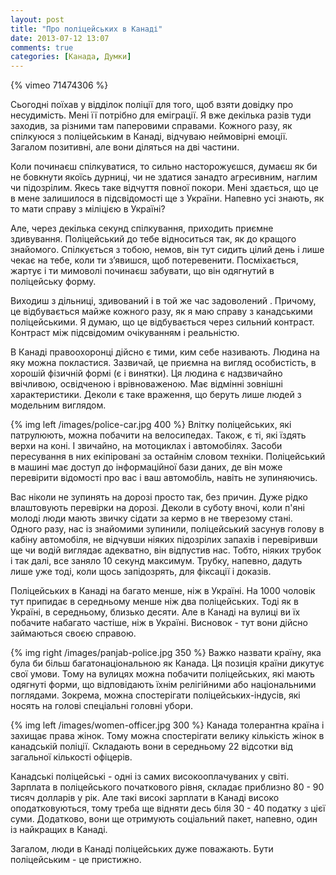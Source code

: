 ```yaml
---
layout: post
title: "Про поліцейських в Канаді"
date: 2013-07-12 13:07
comments: true
categories: [Канада, Думки]
---
```



{% vimeo 71474306 %}

Сьогодні поїхав у відділок поліції для того, щоб взяти довідку про несудимість. Мені її потрібно для eміграції. Я вже декілька разів туди заходив, за різними там паперовими справами. Кожного разу, як спілкуюся з поліцейським в Канаді, відчуваю неймовірні емоції. Загалом позитивні, але вони діляться на дві частини.

<!-- more -->

 Коли починаєш спілкуватися, то сильно насторожуєшся, думаєш як би не бовкнути якоїсь дурниці, чи не здатися занадто агресивним, наглим чи підозрілим. Якесь таке відчуття повної покори. Мені здається, що це в мене залишилося в підсвідомості ще з України. Напевно усі знають, як то мати справу з міліцією в Україні?

 Але, через декілька секунд спілкування, приходить приємне здивування. Поліцейський до тебе відноситься так, як до кращого знайомого. Спілкується з тобою, немов, він тут сидить цілий день і лише чекає на тебе, коли ти з’явишся, щоб потеревенити. Посміхається, жартує і ти мимоволі починаєш забувати, що він одягнутий в поліцейську форму. 

 Виходиш з дільниці, здивований і в той же час задоволений . Причому, це відбувається майже кожного разу, як я маю справу з канадськими поліцейськими.  Я думаю, що це відбувається через сильний контраст. Контраст між підсвідомим очікуванням і реальністю. 

 В Канаді правоохоронці дійсно є тими, ким себе називають. Людина на яку можна покластися. Зазвичай, це приємна на вигляд особистість, в хорошій фізичній формі (є і винятки). Ця людина є надзвичайно ввічливою,  освідченою і врівноваженою. Має відмінні зовнішні характеристики. Деколи є таке враження, що беруть лише людей з модельним виглядом.

{% img left /images/police-car.jpg 400 %}
 Влітку поліцейських, які патрулюють, можна побачити на велосипедах. Також, є ті, які їздять верхи на коні. І звичайно, на мотоциклах і автомобілях. Засоби пересування в них eкіпіровані за остайнім словом техніки. Поліцейський в машині має доступ до інформаційної бази даних, де він може перевірити відомості про ваc і ваш автомобіль, навіть не зупиняючись.

 Вас ніколи не зупинять на дорозі просто так, без причин. Дуже рідко влаштовують перевірки на дорозі. Деколи в суботу вночі, коли п'яні молоді люди мають звичку сідати за кермо в не тверезому стані. Одного разу, нас із знайомими зупинили, поліцейський засунув голову в кабіну автомобіля, не відчувши ніяких підозрілих запахів і перевіривши ще чи водій виглядає адекватно, він відпустив нас. Тобто, ніяких трубок і так далі, все заняло 10 секунд максимум. Трубку, напевно, дадуть лише уже тоді, коли щось запідозрять, для фіксації і доказів.

 Поліцейських в Канаді на багато менше, ніж в Україні. На 1000 чоловік тут припидає в середньому менше ніж два поліцейських. Тоді як в Україні, в середньому, близько десяти.
 Але в Канаді на вулиці ви їх побачите набагато частіше, ніж в Україні. Висновок - тут вони дійсно займаються своєю справою.


 {% img right  /images/panjab-police.jpg 350 %}
 Важко назвати країну, яка була би більш багатонаціональною як Канада. Ця позиція країни дикутує свої умови. Тому на вулицях можна побачити поліцейських, які мають одягнуті форми, що відповідають їхнім релігійними або національними поглядами. Зокрема, можна спостерігати поліцейських-індусів, які носять на голові спеціальні головні убори.  

 {% img left /images/women-officer.jpg 300 %}
 Канада толерантна країна і захищає права жінок. Тому можна спостерігати велику кількість жінок в канадській поліції. Складають вони в середньому 22 відсотки від загальної кількості офіцерів. 

 Канадські поліцейські - одні із самих високооплачуваних у світі. Зарплата в поліцейського початкового рівня, складає приблизно 80 - 90 тисяч долларів у рік. Але такі високі зарплати в Канаді високо оподатковуються, тому треба ще відняти десь біля 30 - 40 податку з цієї суми. Додатково, вони ще отримують соціальний пакет, напевно, один із найкращих в Канаді. 

 Загалом, люди в Канаді поліцейських дуже поважають. Бути поліцейським - це пристижно.



